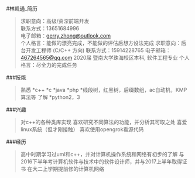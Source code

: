 #林凯通_简历
> 求职意向：高级/资深前端开发       
> 联系方式：13651684996     
> 电子邮箱：gerry.zhong@outlook.com     
> 个人格言：能做的漂亮完成，不能做的评估后想方设法完成
   > 求职意向：后台开发工程师 (C/C++ 方向) 
   > 联系方式：15914228765 
   > 电子邮箱：467264565@qq.com 
   > 2020届
   > 暨南大学珠海校区本科, 软件工程专业
   > 个人格言：尽全力的完成任务
 
###技能
  > 熟悉
   *c++
   *c
   *java
   *php
   *线段树，红黑树，后缀数组，ac自动机，KMP算法等
  >了解
   *python2，3


###兴趣
  >对c++的各种类库实现
  >喜欢研究不同算法的功能，并分析其可取之处
  >喜爱linux系统（但才刚接触）
  >喜欢使用opengrok看源代码

###经历
  >高中时期学习过uml和c++，并对计算机操作系统和网络有初步的了解
  >与2016下半年考计算机软件与技术中的软件设计师，并与2017上半年取得证书
  >在大二上学期提前修的计算机网络

